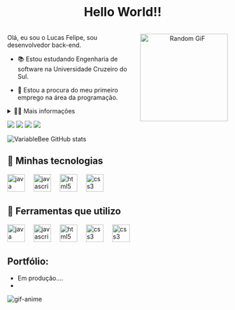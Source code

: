 
<div id="user-content-toc">
  <ul align="center">
    <summary><h1 style="display: inline-block">Hello World!!</h1></summary>
</div>
<p align="center">
  <img height="200" align="right" src="https://github-readme-utils.vercel.app/api/gif/anime" alt="Random GiF">
</p>
<p>
  Olá, eu sou o Lucas Felipe, sou desenvolvedor back-end.

  - 📚 Estou estudando Engenharia de software na Universidade Cruzeiro do Sul.

  - 💼 Estou a procura do meu primeiro emprego na área da programação.
</p>
<details>
  <summary>👨‍💻 Mais informações</summary>

  - 💬 Eu tenho 21 anos de idade, estou cursando o 6° período de Engenharia de Software, atualmente estou focando bastante na linguagem Java, tentado aprender e conseguir desenvolver alguns projetos, além de Spring boot e C# que está na minha lista, sou uma pessoa bastante dedicada em aprender, procuro uma primeira oportunidade de trabalho para conseguir constribuir para a empresa e equipe, além de adquirir mais conhecimento.

  - ⚡ Eu gosto bastante de assistir animes, séries, ler mangás e ir a academia. \o/
</details>

<a href ="https://www.linkedin.com/in/xlucas-felipe-xd/" target="_blank"> <img src="https://img.shields.io/badge/LinkedIn-0077B5?style=for-the-badge&logo=linkedin&logoColor=white"></a>
<a href ="#"> <img src="https://img.shields.io/badge/Gmail-D14836?style=for-the-badge&logo=gmail&logoColor=white"></a>
<a href ="#"> <img src="https://img.shields.io/badge/Discord-7289DA?style=for-the-badge&logo=discord&logoColor=white"></a>
<a href ="#"> <img src="https://img.shields.io/badge/Reddit-FF4500?style=for-the-badge&logo=reddit&logoColor=white"></a>

![VariableBee GitHub stats](https://github-readme-stats.vercel.app/api?username=XLucas-Felipe&show_icons=true&theme=dracula)

## 📌 Minhas tecnologias

  <div style="flex-basis: 48%;">
  <img src="https://cdn.jsdelivr.net/gh/devicons/devicon/icons/java/java-original.svg" height="40" alt="java logo"  />
  <img width="12" />
  <img src="https://cdn.jsdelivr.net/gh/devicons/devicon/icons/javascript/javascript-original.svg" height="40" alt="javascript logo"  />
  <img width="12" />
  <img src="https://cdn.jsdelivr.net/gh/devicons/devicon/icons/html5/html5-original.svg" height="40" alt="html5 logo"  />
  <img width="12" />
  <img src="https://cdn.jsdelivr.net/gh/devicons/devicon/icons/css3/css3-original.svg" height="40" alt="css3 logo"  />
  </div>

  ## 📌 Ferramentas que utilizo

  <div style="flex-basis: 48%;">
  <img src="https://cdn.jsdelivr.net/gh/devicons/devicon@latest/icons/git/git-original.svg"height="40" alt="java logo"  />
  <img width="12" />
  <img src="https://cdn.jsdelivr.net/gh/devicons/devicon@latest/icons/github/github-original.svg" height="40" alt="javascript logo"  />
  <img width="12" />
  <img src="https://cdn.jsdelivr.net/gh/devicons/devicon@latest/icons/intellij/intellij-original.svg" height="40" alt="html5 logo"  />
  <img width="12" />
  <img src="https://cdn.jsdelivr.net/gh/devicons/devicon@latest/icons/notion/notion-original.svg" height="40" alt="css3 logo"  />
  <img width="12" />
  <img src="https://cdn.jsdelivr.net/gh/devicons/devicon@latest/icons/windows8/windows8-original.svg" height="40" alt="css3 logo"  />
  </div>


## Portfólio:
- Em produção....
-


<p align="left">
<img  align="center" alt="gif-anime" src="https://user-images.githubusercontent.com/74038190/225813708-98b745f2-7d22-48cf-9150-083f1b00d6c9.gif"></p>


  

